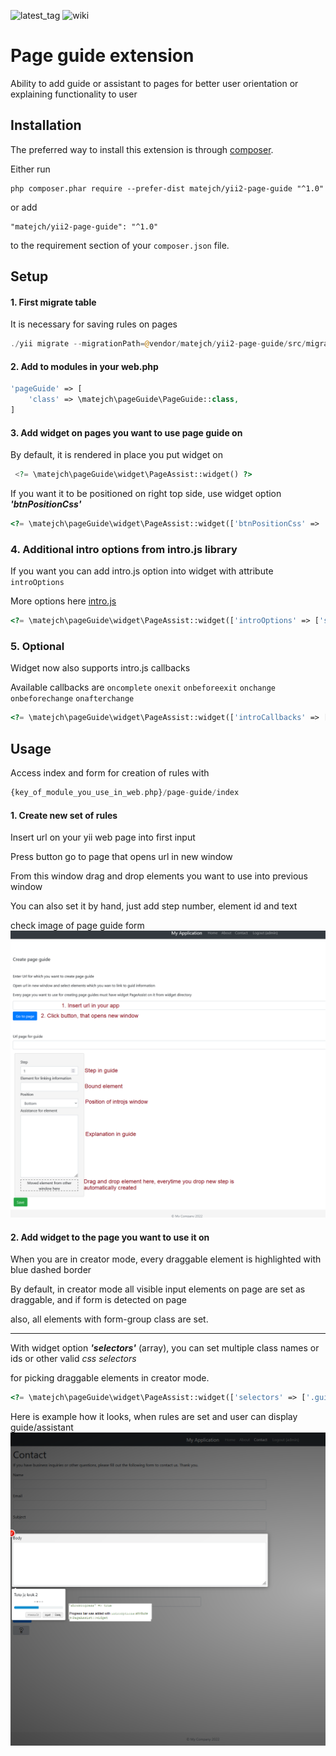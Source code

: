 ![latest_tag](https://badgen.net/github/tag/Matej-ch/yii2-page-guide)
![wiki](https://badgen.net/badge/icon/wiki?icon=wiki&label)

Page guide extension
====================
Ability to add guide or assistant to pages for better user orientation or explaining functionality to user

Installation
------------

The preferred way to install this extension is through [composer](http://getcomposer.org/download/).

Either run

```
php composer.phar require --prefer-dist matejch/yii2-page-guide "^1.0"
```

or add

```
"matejch/yii2-page-guide": "^1.0"
```

to the requirement section of your `composer.json` file.

Setup
-----

#### 1. First migrate table

It is necessary for saving rules on pages

```php 
./yii migrate --migrationPath=@vendor/matejch/yii2-page-guide/src/migrations
```

#### 2. Add to modules in your web.php

```php 
'pageGuide' => [
    'class' => \matejch\pageGuide\PageGuide::class,
]

```

#### 3. Add widget on pages you want to use page guide on

By default, it is rendered in place you put widget on

```php
 <?= \matejch\pageGuide\widget\PageAssist::widget() ?>
```

If you want it to be positioned on right top side, use widget option **_'btnPositionCss'_**

```php 
<?= \matejch\pageGuide\widget\PageAssist::widget(['btnPositionCss' => 'position: fixed;top: 100px;right: -2px;']) ?>

```

### 4. Additional intro options from intro.js library

If you want you can add intro.js option into widget with attribute `introOptions`

More options here [intro.js](https://introjs.com/docs/examples/customizing/html-tooltip) 
```php 
<?= \matejch\pageGuide\widget\PageAssist::widget(['introOptions' => ['showProgress' => true] ]) ?>

```
### 5. Optional

Widget now also supports intro.js callbacks

Available callbacks are `oncomplete` `onexit` `onbeforeexit` `onchange` `onbeforechange` `onafterchange`

```php 
<?= \matejch\pageGuide\widget\PageAssist::widget(['introCallbacks' => ['onchange' => ] ]) ?>

```

Usage
-----
Access index and form for creation of rules with 

```php 
{key_of_module_you_use_in_web.php}/page-guide/index
```

#### 1. Create new set of rules

Insert url on your yii web page into first input

Press button go to page that opens url in new window

From this window drag and drop elements you want to use into previous window

You can also set it by hand, just add step number, element id and text

check image of page guide form
![](readme/Create%20page%20guide.png)


#### 2. Add widget to the page you want to use it on

When you are in creator mode, every draggable element is highlighted with blue dashed border

By default, in creator mode all visible input elements on page are set as draggable, and if form is detected on page

also, all elements with form-group class are set.

------

With widget option _**'selectors'**_ (array), you can set multiple class names or ids or other valid _css selectors_

for picking draggable elements in creator mode.

```php 
<?= \matejch\pageGuide\widget\PageAssist::widget(['selectors' => ['.guide','#selectable_id']]) ?>

```


Here is example how it looks, when rules are set and user can display guide/assistant
![](readme/Contact%20with%20guide.png)

